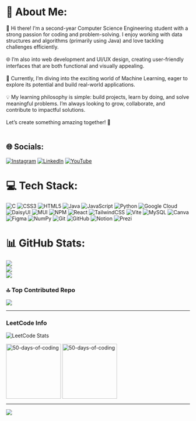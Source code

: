 # 💫 About Me:
👋 Hi there! I’m a second-year Computer Science Engineering student with a strong passion for coding and problem-solving. I enjoy working with data structures and algorithms (primarily using Java) and love tackling challenges efficiently.<br><br>🌐 I’m also into web development and UI/UX design, creating user-friendly interfaces that are both functional and visually appealing.<br><br>🤖 Currently, I’m diving into the exciting world of Machine Learning, eager to explore its potential and build real-world applications.<br><br>💡 My learning philosophy is simple: build projects, learn by doing, and solve meaningful problems. I’m always looking to grow, collaborate, and contribute to impactful solutions.<br><br>Let’s create something amazing together! 🚀<br><br>


## 🌐 Socials:
[![Instagram](https://img.shields.io/badge/Instagram-%23E4405F.svg?logo=Instagram&logoColor=white)](https://instagram.com/m.ithra.06) [![LinkedIn](https://img.shields.io/badge/LinkedIn-%230077B5.svg?logo=linkedin&logoColor=white)](https://linkedin.com/in/madhumithra-m) [![YouTube](https://img.shields.io/badge/YouTube-%23FF0000.svg?logo=YouTube&logoColor=white)](https://youtube.com/@Adrift1658) 

# 💻 Tech Stack:
![C](https://img.shields.io/badge/c-%2300599C.svg?style=for-the-badge&logo=c&logoColor=white) ![CSS3](https://img.shields.io/badge/css3-%231572B6.svg?style=for-the-badge&logo=css3&logoColor=white) ![HTML5](https://img.shields.io/badge/html5-%23E34F26.svg?style=for-the-badge&logo=html5&logoColor=white) ![Java](https://img.shields.io/badge/java-%23ED8B00.svg?style=for-the-badge&logo=openjdk&logoColor=white) ![JavaScript](https://img.shields.io/badge/javascript-%23323330.svg?style=for-the-badge&logo=javascript&logoColor=%23F7DF1E) ![Python](https://img.shields.io/badge/python-3670A0?style=for-the-badge&logo=python&logoColor=ffdd54) ![Google Cloud](https://img.shields.io/badge/GoogleCloud-%234285F4.svg?style=for-the-badge&logo=google-cloud&logoColor=white) ![DaisyUI](https://img.shields.io/badge/daisyui-5A0EF8?style=for-the-badge&logo=daisyui&logoColor=white) ![MUI](https://img.shields.io/badge/MUI-%230081CB.svg?style=for-the-badge&logo=mui&logoColor=white) ![NPM](https://img.shields.io/badge/NPM-%23CB3837.svg?style=for-the-badge&logo=npm&logoColor=white) ![React](https://img.shields.io/badge/react-%2320232a.svg?style=for-the-badge&logo=react&logoColor=%2361DAFB) ![TailwindCSS](https://img.shields.io/badge/tailwindcss-%2338B2AC.svg?style=for-the-badge&logo=tailwind-css&logoColor=white) ![Vite](https://img.shields.io/badge/vite-%23646CFF.svg?style=for-the-badge&logo=vite&logoColor=white) ![MySQL](https://img.shields.io/badge/mysql-4479A1.svg?style=for-the-badge&logo=mysql&logoColor=white) ![Canva](https://img.shields.io/badge/Canva-%2300C4CC.svg?style=for-the-badge&logo=Canva&logoColor=white) ![Figma](https://img.shields.io/badge/figma-%23F24E1E.svg?style=for-the-badge&logo=figma&logoColor=white) ![NumPy](https://img.shields.io/badge/numpy-%23013243.svg?style=for-the-badge&logo=numpy&logoColor=white) ![Git](https://img.shields.io/badge/git-%23F05033.svg?style=for-the-badge&logo=git&logoColor=white) ![GitHub](https://img.shields.io/badge/github-%23121011.svg?style=for-the-badge&logo=github&logoColor=white) ![Notion](https://img.shields.io/badge/Notion-%23000000.svg?style=for-the-badge&logo=notion&logoColor=white) ![Prezi](https://img.shields.io/badge/Prezi-%23000000.svg?style=for-the-badge&logo=Prezi&logoColor=white)
# 📊 GitHub Stats:
![](https://github-readme-stats.vercel.app/api?username=mithra0612&theme=transparent&hide_border=false&include_all_commits=true&count_private=true)<br/>
![](https://github-readme-streak-stats.herokuapp.com/?user=mithra0612&theme=transparent&hide_border=false)<br/>
![](https://github-readme-stats.vercel.app/api/top-langs/?username=mithra0612&theme=transparent&hide_border=false&include_all_commits=true&count_private=true&layout=compact)

### 🔝 Top Contributed Repo
![](https://github-contributor-stats.vercel.app/api?username=mithra0612&limit=5&theme=transparent&combine_all_yearly_contributions=true)

---
### LeetCode Info 
![LeetCode Stats](https://leetcode.card.workers.dev/mithra_612?theme=auto&font=patrick_hand&extension=null)
<p align="left">  
  <a href="https://leetcode.com/u/mithra_612/" target="_blank"><img align="center" src="https://assets.leetcode.com/static_assets/marketing/2024-50.gif" alt="50-days-of-coding" height="150" width="150" /></a>
  <a href="https://leetcode.com/u/mithra_612/" target="_blank"><img align="center" src="https://assets.leetcode.com/static_assets/marketing/2024-100-new.gif" alt="50-days-of-coding" height="150" width="150" /></a>
</p>

---
[![](https://visitcount.itsvg.in/api?id=mithra0612&icon=0&color=0)](https://visitcount.itsvg.in)


<!-- Proudly created with GPRM ( https://gprm.itsvg.in ) -->
